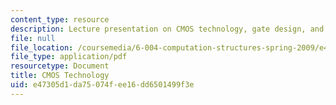 ```yaml
---
content_type: resource
description: Lecture presentation on CMOS technology, gate design, and timing.
file: null
file_location: /coursemedia/6-004-computation-structures-spring-2009/e47305d1da75074fee16dd6501499f3e_MIT6_004s09_lec03.pdf
file_type: application/pdf
resourcetype: Document
title: CMOS Technology
uid: e47305d1-da75-074f-ee16-dd6501499f3e
---
```

